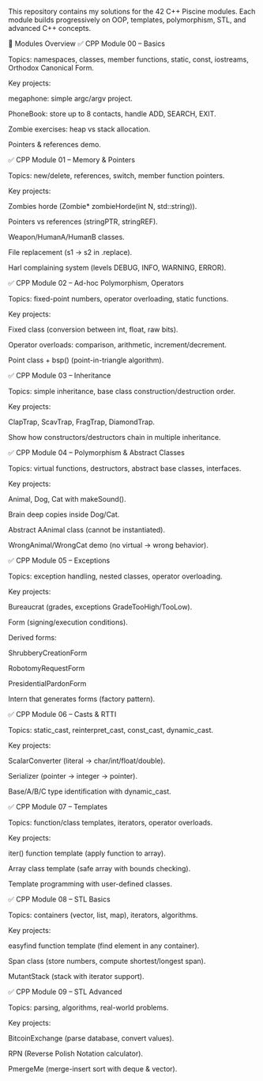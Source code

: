 This repository contains my solutions for the 42 C++ Piscine modules.
Each module builds progressively on OOP, templates, polymorphism, STL, and advanced C++ concepts.

🚀 Modules Overview
✅ CPP Module 00 – Basics

Topics: namespaces, classes, member functions, static, const, iostreams, Orthodox Canonical Form.

Key projects:

megaphone: simple argc/argv project.

PhoneBook: store up to 8 contacts, handle ADD, SEARCH, EXIT.

Zombie exercises: heap vs stack allocation.

Pointers & references demo.

✅ CPP Module 01 – Memory & Pointers

Topics: new/delete, references, switch, member function pointers.

Key projects:

Zombies horde (Zombie* zombieHorde(int N, std::string)).

Pointers vs references (stringPTR, stringREF).

Weapon/HumanA/HumanB classes.

File replacement (s1 → s2 in <filename>.replace).

Harl complaining system (levels DEBUG, INFO, WARNING, ERROR).

✅ CPP Module 02 – Ad-hoc Polymorphism, Operators

Topics: fixed-point numbers, operator overloading, static functions.

Key projects:

Fixed class (conversion between int, float, raw bits).

Operator overloads: comparison, arithmetic, increment/decrement.

Point class + bsp() (point-in-triangle algorithm).

✅ CPP Module 03 – Inheritance

Topics: simple inheritance, base class construction/destruction order.

Key projects:

ClapTrap, ScavTrap, FragTrap, DiamondTrap.

Show how constructors/destructors chain in multiple inheritance.

✅ CPP Module 04 – Polymorphism & Abstract Classes

Topics: virtual functions, destructors, abstract base classes, interfaces.

Key projects:

Animal, Dog, Cat with makeSound().

Brain deep copies inside Dog/Cat.

Abstract AAnimal class (cannot be instantiated).

WrongAnimal/WrongCat demo (no virtual → wrong behavior).

✅ CPP Module 05 – Exceptions

Topics: exception handling, nested classes, operator overloading.

Key projects:

Bureaucrat (grades, exceptions GradeTooHigh/TooLow).

Form (signing/execution conditions).

Derived forms:

ShrubberyCreationForm

RobotomyRequestForm

PresidentialPardonForm

Intern that generates forms (factory pattern).

✅ CPP Module 06 – Casts & RTTI

Topics: static_cast, reinterpret_cast, const_cast, dynamic_cast.

Key projects:

ScalarConverter (literal → char/int/float/double).

Serializer (pointer → integer → pointer).

Base/A/B/C type identification with dynamic_cast.

✅ CPP Module 07 – Templates

Topics: function/class templates, iterators, operator overloads.

Key projects:

iter() function template (apply function to array).

Array<T> class template (safe array with bounds checking).

Template programming with user-defined classes.

✅ CPP Module 08 – STL Basics

Topics: containers (vector, list, map), iterators, algorithms.

Key projects:

easyfind function template (find element in any container).

Span class (store numbers, compute shortest/longest span).

MutantStack (stack with iterator support).

✅ CPP Module 09 – STL Advanced

Topics: parsing, algorithms, real-world problems.

Key projects:

BitcoinExchange (parse database, convert values).

RPN (Reverse Polish Notation calculator).

PmergeMe (merge-insert sort with deque & vector).
